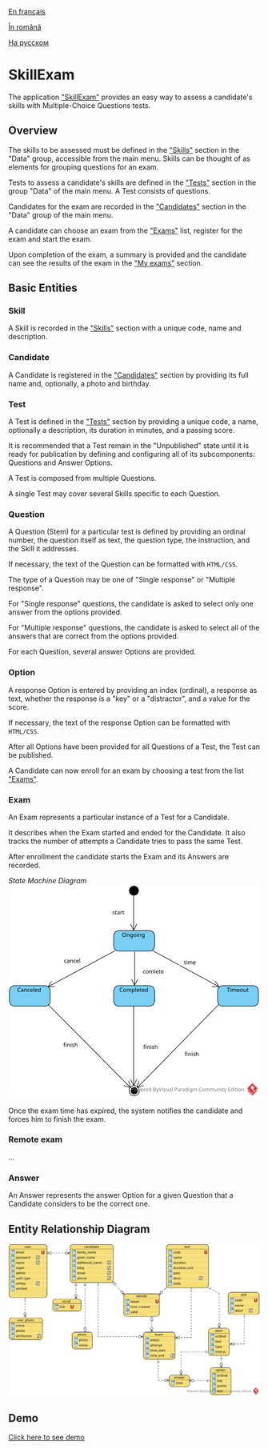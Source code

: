 
[En français](https://github.com/ciukstar/skillexam/blob/master/README.fr.md)  

[În română](https://github.com/ciukstar/skillexam/blob/master/README.ro.md)  

[На русском](https://github.com/ciukstar/skillexam/blob/master/README.ru.md)

# SkillExam

The application ["SkillExam"](https://skillexam-i4rimw5qwq-de.a.run.app) provides an easy way to assess a candidate's skills with Multiple-Choice Questions tests.

## Overview

The skills to be assessed must be defined in the ["Skills"](https://skillexam-i4rimw5qwq-de.a.run.app/admin/skills) section in the "Data" group, accessible from the main menu. Skills can be thought of as elements for grouping questions for an exam.

Tests to assess a candidate's skills are defined in the ["Tests"](https://skillexam-i4rimw5qwq-de.a.run.app/admin/tests) section in the group "Data" of the main menu. A Test consists of questions.

Candidates for the exam are recorded in the ["Candidates"](https://skillexam-i4rimw5qwq-de.a.run.app/admin/candidates) section in the "Data" group of the main menu.

A candidate can choose an exam from the ["Exams"](https://skillexam-i4rimw5qwq-de.a.run.app) list, register for the exam and start the exam.

Upon completion of the exam, a summary is provided and the candidate can see the results of the exam in the ["My exams"](https://skillexam-i4rimw5qwq-de.a.run.app/my-exams) section.

## Basic Entities

### Skill
A Skill is recorded in the ["Skills"](https://skillexam-i4rimw5qwq-de.a.run.app/admin/skills) section with a unique code, name and description.

### Candidate
A Candidate is registered in the ["Candidates"](https://skillexam-i4rimw5qwq-de.a.run.app/admin/candidates) section by providing its full name and, optionally, a photo and birthday.

### Test
A Test is defined in the ["Tests"](https://skillexam-i4rimw5qwq-de.a.run.app/admin/tests) section by providing a unique code, a name, optionally a description, its duration in minutes, and a passing score.

It is recommended that a Test remain in the "Unpublished" state until it is ready for publication by defining and configuring all of its subcomponents: Questions and Answer Options.

A Test is composed from multiple Questions.

A single Test may cover several Skills specific to each Question.

### Question
A Question (Stem) for a particular test is defined by providing an ordinal number, the question itself as text, the question type, the instruction, and the Skill it addresses.

If necessary, the text of the Question can be formatted with ```HTML/CSS```.

The type of a Question may be one of "Single response" or "Multiple response".

For "Single response" questions, the candidate is asked to select only one answer from the options provided.

For "Multiple response" questions, the candidate is asked to select all of the answers that are correct from the options provided.

For each Question, several answer Options are provided.

### Option

A response Option is entered by providing an index (ordinal), a response as text, whether the response is a "key" or a "distractor", and a value for the score.

If necessary, the text of the response Option can be formatted with ```HTML/CSS```.

After all Options have been provided for all Questions of a Test, the Test can be published.

A Candidate can now enroll for an exam by choosing a test from the list ["Exams"](https://skillexam-i4rimw5qwq-de.a.run.app).

### Exam

An Exam represents a particular instance of a Test for a Candidate.

It describes when the Exam started and ended for the Candidate. It also tracks the number of attempts a Candidate tries to pass the same Test.

After enrollment the candidate starts the Exam and its Answers are recorded.

*State Machine Diagram*
![State Machine Diagram](static/img/SkillExam-SMD.svg)

Once the exam time has expired, the system notifies the candidate and forces him to finish the exam.

### Remote exam

...

### Answer

An Answer represents the answer Option for a given Question that a Candidate considers to be the correct one.

## Entity Relationship Diagram

![Entity Relationship Diagram](static/img/SkillExam-ERD.svg)
 
## Demo

[Click here to see demo](https://skillexam-i4rimw5qwq-de.a.run.app)
